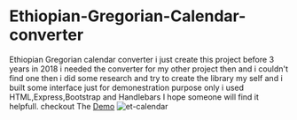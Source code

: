 # Ethiopian-Gregorian-Calendar-converter
Ethiopian Gregorian calendar converter i just create this project before 3 years in 2018 i needed the converter for my other project then and i couldn't
find one then i did some research and try to create the library my self and i built some interface just for demonestration purpose only
i used HTML,Express,Bootstrap and Handlebars
I hope someone will find it helpfull. 
checkout The [Demo](https://ethiopian-gregorian-calendar.onrender.com/)
![et-calendar](https://user-images.githubusercontent.com/61553478/196739508-0d8788ae-045b-4621-bd7c-a8f4908fdfb6.png)

